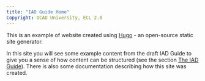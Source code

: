 ```yaml
---
title: "IAD Guide Home"
Copyright: OCAD University, ECL 2.0
---
```


This is an example of website created using [Hugo](https://gohugo.io/) - an open-source static site generator.

In this site you will see some example content from the draft IAD Guide to give you a sense of how content can be structured (see the section [The IAD Guide](./chapters/)). There is also some documentation describing how this site was created.
